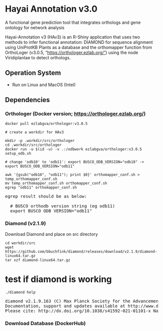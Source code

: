# Hayai Annotation v3.0
A functional gene prediction tool that integrates orthologs and gene ontology for network analysis

Hayai-Annotation v3 (HAv3) is an R-Shiny application that uses two methods to infer functional annotation: DIAMOND for sequence alignment using UniProtKB Plants as a database and the orthomapper function from OrthoLoger (v3.0.5, “https://orthologer.ezlab.org/”) using the node Viridiplantae to detect orthologs.

## Operation System
- Run on Linux and MacOS (Intel)

## Dependencies

### Orthologer (Docker version; https://orthologer.ezlab.org/)

```
docker pull ezlabgva/orthologer:v3.0.5

# create a workdir for HAv3

mkdir -p .workdir/src/orthologer
cd .workdir/src/orthologer
docker run -u $(id -u) -v .:/odbwork ezlabgva/orthologer:v3.0.5 setup_odb.sh

# change 'odb10' to 'odb11': export BUSCO_ODB_VERSION="odb10" -> export BUSCO_ODB_VERSION="odb11" 

awk '{gsub("odb10", "odb11"); print $0}' orthomapper_conf.sh > temp_orthomapper_conf.sh
mv temp_orthomapper_conf.sh orthomapper_conf.sh
egrep "odb11" orthomapper_conf.sh
```
<pre>
egrep result should be as below:

  # BUSCO orthodb version string (eg odb11)
  export BUSCO_ODB_VERSION="odb11"
</pre>

### Diamond (v2.1.9)
Download Diamond and place on src directory
```
cd workdir/src
wget https://github.com/bbuchfink/diamond/releases/download/v2.1.9/diamond-linux64.tar.gz
tar xzf diamond-linux64.tar.gz
```

# test if diamond is working 
```
./diamond help
```
<pre>
diamond v2.1.9.163 (C) Max Planck Society for the Advancement of Science, Benjamin Buchfink, University of Tuebingen
Documentation, support and updates available at http://www.diamondsearch.org
Please cite: http://dx.doi.org/10.1038/s41592-021-01101-x Nature Methods (2021)
</pre>

### Download Database (DockerHub)


